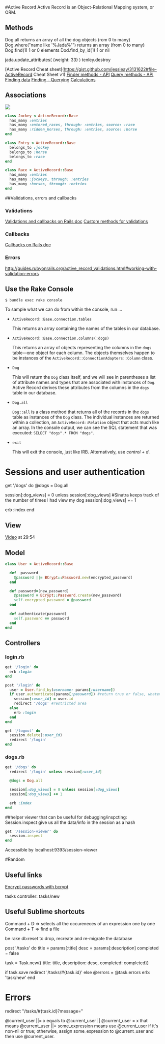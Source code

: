 
#Active Record
Active Record is an Object-Relational Mapping system, or ORM.

## Methods
Dog.all returns an array of all the dog objects (rom 0 to many)
Dog.where("name like '%Jada%'") returns an array (from 0 to many)
Dog.find(1) 1 or 0 elements
Dod.find_by_id(1) 1 or nil

jada.update_attributes( {weight: 33} )
tenley.destroy

[Active Record Cheat sheet](https://gist.github.com/jessieay/3131622#file-ActiveRecord Cheat Sheet v1)
[Finder methods - API](http://api.rubyonrails.org/classes/ActiveRecord/FinderMethods.html#method-i-find_by)
[Query methods - API](http://edgeapi.rubyonrails.org/classes/ActiveRecord/QueryMethods.html)
[Finding data](https://www.safaribooksonline.com/library/view/learning-rails/9780596154943/ch04s04.html)
[Finding - Querying](http://culttt.com/2015/12/02/querying-with-active-record-in-ruby-on-rails/)
[Calculations](http://api.rubyonrails.org/classes/ActiveRecord/Calculations.html)

## Associations
![](https://github.com/chi-red-pandas-2016/active-record-associations-drill-at-the-races-challenge/blob/master/races_schema.png)
```ruby
class Jockey < ActiveRecord::Base
  has_many :entries
  has_many :entered_races, through: :entries, source: :race
  has_many :ridden_horses, through: :entries, source: :horse
end
```

```ruby
class Entry < ActiveRecord::Base
  belongs_to :jockey
  belongs_to :horse
  belongs_to :race
end
```

```ruby
class Race < ActiveRecord::Base
  has_many :entries
  has_many :jockeys, through: :entries
  has_many :horses, through: :entries
end
```

##Validations, errors and callbacks
### Validations
[Validations and callbacks on Rails doc](http://guides.rubyonrails.org/v3.2.13/active_record_validations_callbacks.html)
[Custom methods for validations](http://guides.rubyonrails.org/active_record_validations.html#custom-methods)

### Callbacks
[Callbacks on Rails doc](http://guides.rubyonrails.org/active_record_callbacks.html)

### Errors
http://guides.rubyonrails.org/active_record_validations.html#working-with-validation-errors


## Use the Rake Console
```
$ bundle exec rake console
```

  To sample what we can do from within the console, run ...

  -  `ActiveRecord::Base.connection.tables`

      This returns an array containing the names of the tables in our database.

  -  `ActiveRecord::Base.connection.columns(:dogs)`

      This returns an array of objects representing the columns in the `dogs` table—one object for each column.  The objects themselves happen to be instances of the `ActiveRecord::ConnectionAdapters::Column` class.

  -  `Dog`

      This will return the `Dog` class itself, and we will see in parentheses a list of attribute names and types that are associated with instances of `Dog`.  Active Record derives these attributes from the columns in the `dogs` table in our database.

  - `Dog.all`

      `Dog::all` is a class method that returns all of the records in the `dogs` table as instances of the `Dog` class.  The individual instances are returned within a collection, an `ActiveRecord::Relation` object that acts much like an array.  In the console output, we can see the SQL statement that was executed: `SELECT "dogs".* FROM "dogs"`.

  - `exit`

     This will exit the console, just like IRB.  Alternatively, use *control + d*.



# Sessions and user authentication
get '/dogs' do
 @dogs = Dog.all

 session[:dog_views] = 0 unless session[:dog_views] #Sinatra keeps track of the number of times I had view my dog
 session[:dog_views] += 1

 erb :index
end

## View
[Video](https://talks.devbootcamp.com/sessions-and-user-authentication) at 29:54

## Model
```ruby
class User < ActiveRecord::Base

  def  password
    @password ||= BCrypt::Password.new(encrypted_password)
  end

  def password=(new_password)
    @password = BCrypt::Password.create(new_password)
    self.encrypted_password = @password
  end
  
  def authenticate(password)
    self.password == password
  end
end
```

## Controllers
### login.rb
```ruby
get '/login' do
  erb :login
end

post '/login' do
  user = User.find_by(username: params[:username])
  if user.authenticate(params[:password]) #return true or false, whatever or not the password equals to the original
    session[:user_id] = user.id
    redirect '/dogs' #restricted area
  else
    erb :login
  end
end

get '/logout' do
  session.delete(:user_id)
  redirect '/login'
end
```

### dogs.rb
```ruby
get '/dogs' do
  redirect '/login' unless session[:user_id]

  @dogs = Dog.all

  session[:dog_views] = 0 unless session[:dog_views]
  session[:dog_views] += 1

  erb :index
end
```

##helper viewer that can be useful for debugging/inspcting:
Session.inspect give us all the data/info in the session as a hash
```ruby
get '/session-viewer' do
  session.inspect
end
```
Accessible by localhost:9393/session-viewer

#Random

## Useful links
[Encrypt passwords with bcrypt](https://github.com/codahale/bcrypt-ruby)

tasks controller:
tasks/new

## Useful Sublime shortcuts
Command + D => selects all the occureneces of an expression one by one
Command + T => find a file

be rake db:reset to drop, recreate and re-migrate the database


post '/tasks' do
title = params[:title]
desc = params[:description]
completed = false

task = Task.new({ title: title, description: desc, completed: completed})

if task.save
  redirect '/tasks/#{task.id}'
else
  @errors = @task.errors
  erb: 'task/new'
end


Errors
======
redirect "/tasks/#{task.id}?message="


@current_user ||= x
equals to
@current_user || @current_user = x
that means
@current_user ||= some_expression means use @current_user if it's non-nil or true; otherwise, assign some_expression to @current_user and then use @current_user.





